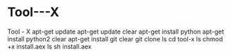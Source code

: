 # Tool---X
Tool - X
apt-get update 
apt-get update 
clear
apt-get install python
apt-get install python2
clear 
apt-get install git
clear
git clone
ls
cd tool-x
ls
chmod +x install.aex
ls
sh install.aex
